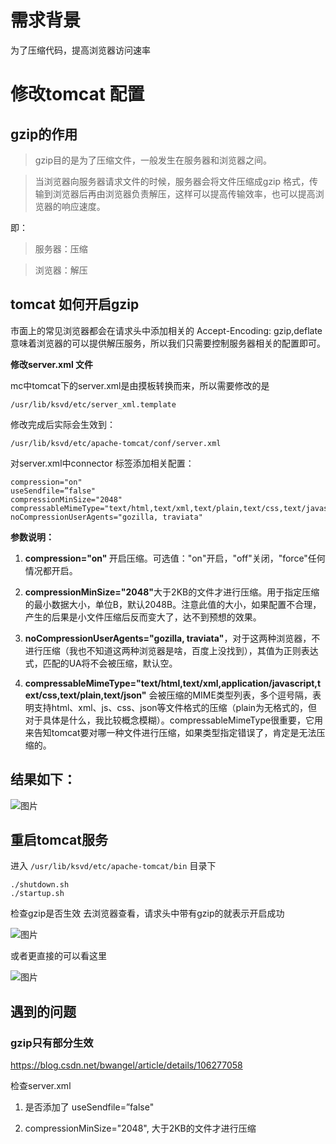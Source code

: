 # 需求背景
为了压缩代码，提高浏览器访问速率

# 修改tomcat 配置

## gzip的作用

> gzip目的是为了压缩文件，一般发生在服务器和浏览器之间。

> 当浏览器向服务器请求文件的时候，服务器会将文件压缩成gzip 格式，传输到浏览器后再由浏览器负责解压，这样可以提高传输效率，也可以提高浏览器的响应速度。

即：

> 服务器：压缩

> 浏览器：解压

## tomcat 如何开启gzip

市面上的常见浏览器都会在请求头中添加相关的 Accept-Encoding: gzip,deflate
意味着浏览器的可以提供解压服务，所以我们只需要控制服务器相关的配置即可。

<b>修改server.xml 文件</b>

mc中tomcat下的server.xml是由摸板转换而来，所以需要修改的是

`/usr/lib/ksvd/etc/server_xml.template`

修改完成后实际会生效到：

`/usr/lib/ksvd/etc/apache-tomcat/conf/server.xml`

对server.xml中connector 标签添加相关配置：

```
compression="on"
useSendfile=”false"
compressionMinSize="2048"
compressableMimeType="text/html,text/xml,text/plain,text/css,text/javascript,application/javascript,application/json"
noCompressionUserAgents="gozilla, traviata" 
```

<b>参数说明：</b>

1. <b>compression="on" </b>开启压缩。可选值："on"开启，"off"关闭，"force"任何情况都开启。

2. <b>compressionMinSize="2048"</b>大于2KB的文件才进行压缩。用于指定压缩的最小数据大小，单位B，默认2048B。注意此值的大小，如果配置不合理，产生的后果是小文件压缩后反而变大了，达不到预想的效果。

3. <b>noCompressionUserAgents="gozilla, traviata"</b>，对于这两种浏览器，不进行压缩（我也不知道这两种浏览器是啥，百度上没找到），其值为正则表达式，匹配的UA将不会被压缩，默认空。

4. <b>compressableMimeType="text/html,text/xml,application/javascript,text/css,text/plain,text/json"</b> 会被压缩的MIME类型列表，多个逗号隔，表明支持html、xml、js、css、json等文件格式的压缩（plain为无格式的，但对于具体是什么，我比较概念模糊）。compressableMimeType很重要，它用来告知tomcat要对哪一种文件进行压缩，如果类型指定错误了，肯定是无法压缩的。

## 结果如下：

![图片](/notes/faq/img1.png)

## 重启tomcat服务

进入 `/usr/lib/ksvd/etc/apache-tomcat/bin` 目录下

```
./shutdown.sh 
./startup.sh 
```

检查gzip是否生效
去浏览器查看，请求头中带有gzip的就表示开启成功

![图片](/notes/faq/img2.png)


或者更直接的可以看这里

![图片](/notes/faq/img3.png)

## 遇到的问题

### gzip只有部分生效

https://blog.csdn.net/bwangel/article/details/106277058

检查server.xml

1. 是否添加了 useSendfile=”false"

2. compressionMinSize="2048", 大于2KB的文件才进行压缩